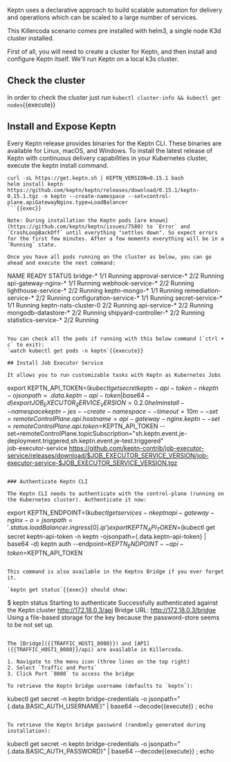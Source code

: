 Keptn uses a declarative approach to build scalable automation for delivery and operations which can be scaled to a large number of services.

This Killercoda scenario comes pre installed with helm3, a single node K3d cluster installed. 

First of all, you will need to create a cluster for Keptn, and then install and configure Keptn itself.
We'll run Keptn on a local k3s cluster.
## Check the cluster

In order to check the cluster just run  `kubectl cluster-info &&
kubectl get nodes`{{execute}}

 ## Install and Expose Keptn

 Every Keptn release provides binaries for the Keptn CLI. These binaries are available for Linux, macOS, and Windows.
 To install the latest release of Keptn with continuous delivery capabilities in your Kubernetes cluster, execute the keptn install command.

```
curl -sL https://get.keptn.sh | KEPTN_VERSION=0.15.1 bash
helm install keptn https://github.com/keptn/keptn/releases/download/0.15.1/keptn-0.15.1.tgz -n keptn --create-namespace --set=control-plane.apiGatewayNginx.type=LoadBalancer
```{{exec}}

Note: During installation the Keptn pods [are known](https://github.com/keptn/keptn/issues/7580) to `Error` and `CrashLoopBackOff` until everything "settles down". So expect errors for the first few minutes. After a few moments everything will be in a `Running` state.

Once you have all pods running on the cluster as below, you can go ahead and execute the next command:
```
NAME                         READY   STATUS
bridge-*                     1/1     Running
approval-service-*           2/2     Running
api-gateway-nginx-*          1/1     Running
webhook-service-*            2/2     Running
lighthouse-service-*         2/2     Running
keptn-mongo-*                1/1     Running
remediation-service-*        2/2     Running
configuration-service-*      1/1     Running
secret-service-*             1/1     Running
keptn-nats-cluster-0         2/2     Running
api-service-*                2/2     Running
mongodb-datastore-*          2/2     Running
shipyard-controller-*        2/2     Running
statistics-service-*         2/2     Running
```

You can check all the pods if running with this below command (`ctrl + c` to exit):
`watch kubectl get pods -n keptn`{{execute}}

## Install Job Executor Service

It allows you to run customizable tasks with Keptn as Kubernetes Jobs

```
export KEPTN_API_TOKEN=$(kubectl get secret keptn-api-token -n keptn -ojsonpath={.data.keptn-api-token} | base64 -d)
export JOB_EXECUTOR_SERVICE_VERSION=0.2.0
helm install --namespace keptn-jes --create-namespace --timeout=10m --set=remoteControlPlane.api.hostname=api-gateway-nginx.keptn --set=remoteControlPlane.api.token=$KEPTN_API_TOKEN --set=remoteControlPlane.topicSubscription="sh.keptn.event.je-deployment.triggered\,sh.keptn.event.je-test.triggered" \
job-executor-service https://github.com/keptn-contrib/job-executor-service/releases/download/$JOB_EXECUTOR_SERVICE_VERSION/job-executor-service-$JOB_EXECUTOR_SERVICE_VERSION.tgz
```{{execute}}

### Authenticate Keptn CLI

The Keptn CLI needs to authenticate with the control-plane (running on the Kubernetes cluster). Authenticate it now:

```
export KEPTN_ENDPOINT=$(kubectl get services -n keptn api-gateway-nginx -o=jsonpath='{.status.loadBalancer.ingress[0].ip}')
export KEPTN_API_TOKEN=$(kubectl get secret keptn-api-token -n keptn -ojsonpath={.data.keptn-api-token} | base64 -d)
keptn auth --endpoint=$KEPTN_ENDPOINT --api-token=$KEPTN_API_TOKEN
```{{execute}}

This command is also available in the Keptns Bridge if you ever forget it.

`keptn get status`{{exec}} should show:

```
$ keptn status
Starting to authenticate
Successfully authenticated against the Keptn cluster http://172.18.0.3/api
Bridge URL: http://172.18.0.3/bridge
Using a file-based storage for the key because the password-store seems to be not set up.
```

The [Bridge]({{TRAFFIC_HOST1_8080}}) and [API]({{TRAFFIC_HOST1_8080}}/api) are available in Killercoda.

1. Navigate to the menu icon (three lines on the top right)
2. Select `Traffic and Ports`
3. Click Port `8080` to access the bridge

To retrieve the Keptn bridge username (defaults to `keptn`):

```
kubectl get secret -n keptn bridge-credentials -o jsonpath="{.data.BASIC_AUTH_USERNAME}" | base64 --decode{{execute}} ; echo
```

To retrieve the Keptn bridge password (randomly generated during installation):
```
kubectl get secret -n keptn bridge-credentials -o jsonpath="{.data.BASIC_AUTH_PASSWORD}" | base64 --decode{{execute}} ; echo
```
